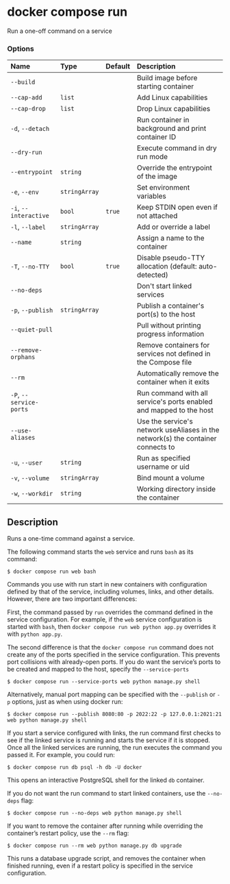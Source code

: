 # docker compose run

<!---MARKER_GEN_START-->
Run a one-off command on a service

### Options

| Name                    | Type          | Default | Description                                                                      |
|:------------------------|:--------------|:--------|:---------------------------------------------------------------------------------|
| `--build`               |               |         | Build image before starting container                                            |
| `--cap-add`             | `list`        |         | Add Linux capabilities                                                           |
| `--cap-drop`            | `list`        |         | Drop Linux capabilities                                                          |
| `-d`, `--detach`        |               |         | Run container in background and print container ID                               |
| `--dry-run`             |               |         | Execute command in dry run mode                                                  |
| `--entrypoint`          | `string`      |         | Override the entrypoint of the image                                             |
| `-e`, `--env`           | `stringArray` |         | Set environment variables                                                        |
| `-i`, `--interactive`   | `bool`        | `true`  | Keep STDIN open even if not attached                                             |
| `-l`, `--label`         | `stringArray` |         | Add or override a label                                                          |
| `--name`                | `string`      |         | Assign a name to the container                                                   |
| `-T`, `--no-TTY`        | `bool`        | `true`  | Disable pseudo-TTY allocation (default: auto-detected)                           |
| `--no-deps`             |               |         | Don't start linked services                                                      |
| `-p`, `--publish`       | `stringArray` |         | Publish a container's port(s) to the host                                        |
| `--quiet-pull`          |               |         | Pull without printing progress information                                       |
| `--remove-orphans`      |               |         | Remove containers for services not defined in the Compose file                   |
| `--rm`                  |               |         | Automatically remove the container when it exits                                 |
| `-P`, `--service-ports` |               |         | Run command with all service's ports enabled and mapped to the host              |
| `--use-aliases`         |               |         | Use the service's network useAliases in the network(s) the container connects to |
| `-u`, `--user`          | `string`      |         | Run as specified username or uid                                                 |
| `-v`, `--volume`        | `stringArray` |         | Bind mount a volume                                                              |
| `-w`, `--workdir`       | `string`      |         | Working directory inside the container                                           |


<!---MARKER_GEN_END-->

## Description

Runs a one-time command against a service.

The following command starts the `web` service and runs `bash` as its command:

```console
$ docker compose run web bash
```

Commands you use with run start in new containers with configuration defined by that of the service,
including volumes, links, and other details. However, there are two important differences:

First, the command passed by `run` overrides the command defined in the service configuration. For example, if the
`web` service configuration is started with `bash`, then `docker compose run web python app.py` overrides it with
`python app.py`.

The second difference is that the `docker compose run` command does not create any of the ports specified in the
service configuration. This prevents port collisions with already-open ports. If you do want the service’s ports
to be created and mapped to the host, specify the `--service-ports`

```console
$ docker compose run --service-ports web python manage.py shell
```

Alternatively, manual port mapping can be specified with the `--publish` or `-p` options, just as when using docker run:

```console
$ docker compose run --publish 8080:80 -p 2022:22 -p 127.0.0.1:2021:21 web python manage.py shell
```

If you start a service configured with links, the run command first checks to see if the linked service is running
and starts the service if it is stopped. Once all the linked services are running, the run executes the command you
passed it. For example, you could run:

```console
$ docker compose run db psql -h db -U docker
```

This opens an interactive PostgreSQL shell for the linked `db` container.

If you do not want the run command to start linked containers, use the `--no-deps` flag:

```console
$ docker compose run --no-deps web python manage.py shell
```

If you want to remove the container after running while overriding the container’s restart policy, use the `--rm` flag:

```console
$ docker compose run --rm web python manage.py db upgrade
```

This runs a database upgrade script, and removes the container when finished running, even if a restart policy is
specified in the service configuration.
